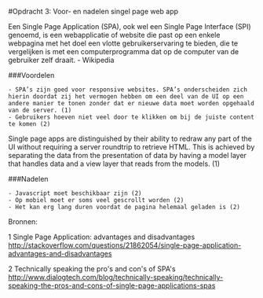 #Opdracht 3: Voor- en nadelen singel page web app

Een Single Page Application (SPA), ook wel een Single Page Interface (SPI) genoemd, is een webapplicatie of website die past op een enkele webpagina met het doel een vlotte gebruikerservaring te bieden, die te vergelijken is met een computerprogramma dat op de 	computer van de gebruiker zelf draait. - Wikipedia


###Voordelen

	- SPA’s zijn goed voor responsive websites. SPA’s onderscheiden zich hierin doordat zij het vermogen hebben om een deel van de UI op een andere manier te tonen zonder dat er nieuwe data moet worden opgehaald van de server. (1)
	- Gebruikers hoeven niet veel door te klikken om bij de juiste content te komen (2)


Single page apps are distinguished by their ability to redraw any part of the UI without requiring a server roundtrip to retrieve HTML. This is achieved by separating the data from the presentation of data by having a model layer that handles data and a view layer that reads from the models. (1)


###Nadelen

	- Javascript moet beschikbaar zijn (2)
	- Op mobiel moet er soms veel gescrollt worden (2)
	- Het kan erg lang duren voordat de pagina helemaal geladen is (2)



Bronnen:

1 Single Page Application: advantages and disadvantages
http://stackoverflow.com/questions/21862054/single-page-application-advantages-and-disadvantages

2 Technically speaking the pro's and con's of SPA's 	
http://www.dialogtech.com/blog/technically-speaking/technically-speaking-the-pros-and-cons-of-single-page-applications-spas